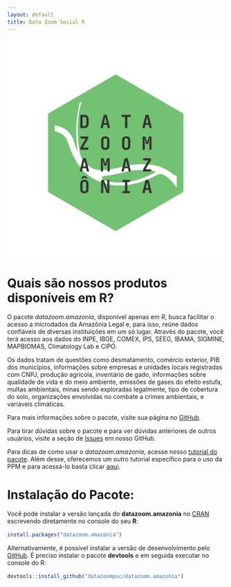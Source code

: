 ```yaml
---
layout: default
title: Data Zoom Social R
---
```


![Logo DataZoom Amazonia](https://raw.githubusercontent.com/datazoompuc/datazoom.amazonia/master/logo.png?token=AU72KNQCGY4ZR6XLARTNSXLBXCPNG)

# Quais são nossos produtos disponíveis em R?

O pacote *datazoom.amazonia*, disponível apenas em *R*, busca facilitar o acesso a microdados da Amazônia Legal e, para isso, reúne dados confiáveis de diversas instituições em um só lugar. Através do pacote, você terá acesso aos dados do INPE, IBGE, COMEX, IPS, SEEG, IBAMA, SIGMINE, MAPBIOMAS, Climatology Lab e CIPÓ.

Os dados tratam de questões como desmatamento, comércio exterior, PIB dos municípios, informações sobre empresas e unidades locais registradas com CNPJ, produção agrícola, inventário de gado, informações sobre qualidade de vida e do meio ambiente, emissões de gases do efeito estufa, multas ambientais, minas sendo exploradas legalmente, tipo de cobertura do solo, organizações envolvidas no combate a crimes ambientais, e variáveis climáticas.

Para mais informações sobre o pacote, visite sua página no [GitHub](https://github.com/datazoompuc/datazoom.amazonia).

Para tirar dúvidas sobre o pacote e para ver dúvidas anteriores de outros usuários, visite a seção de [Issues](https://github.com/datazoompuc/datazoom.amazonia/issues) em nosso GitHub.

Para dicas de como usar o *datazoom.amazonia*, acesse nosso [tutorial do pacote](tutoriais/tutorial_datazoomamazonia.html). Além desse, oferecemos um outro tutorial específico para o uso da PPM e para acessá-lo basta clicar [aqui](tutoriais/tutorial_ppm_mapbiomas.html).

# Instalação do Pacote:

Você pode instalar a versão lançada do **datazoom.amazonia** no [CRAN](https://cran.r-project.org/web/packages/datazoom.amazonia/index.html) escrevendo diretamente no console do seu **R**:

```r
install.packages("datazoom.amazonia")
```

Alternativamente, é possível instalar a versão de desenvolvimento pelo [GitHub](https://github.com/datazoompuc/datazoom.amazonia). É preciso instalar o pacote **devtools** e em seguida executar no console do R:

```r
devtools::install_github("datazoompuc/datazoom.amazonia")
```
